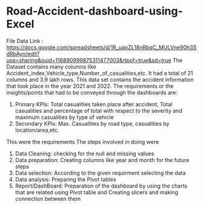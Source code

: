 # Road-Accident-dashboard-using-Excel
File Data Link : https://docs.google.com/spreadsheets/d/1R_uaoZL18nRbqC_MULVne90h3SdRbAyn/edit?usp=sharing&ouid=116890999875311477003&rtpof=true&sd=true
The Dataset contains many columns like Accident_index,Vehicle_type,Number_of_casualities,etc.
It had a total of 21 columns and 3.9 lakh rows.
This data set contains the accident information that took place in the year 2021 and 2022.
The requirements or the insights/points that had to be conveyed through the dashboards are:
1. Primary KPIs: Total casualities taken place after accident, Total casualities and percentage of total with respect to the severity and maximum casualities
by type of vehicle
2. Secondary KPIs: Max. Casualities by road type, casualities by location/area,etc.

This were the requirements
The steps involved in doing were
1. Data Cleaning: checking for the null and missing values
2. Data preparation: Creating columns like year and month for the future steps
3. Data selection: According to the given requirment selecting the data
4. Data analysis: Preparing the Pivot tables
5. Report/DashBoard: Preparation of the dashboard by using the charts that are related using Pivot table and Creating slicers and making connection between them
